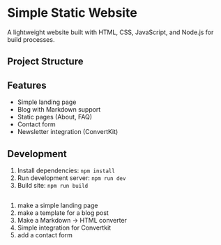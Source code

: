 # Simple Static Website

A lightweight website built with HTML, CSS, JavaScript, and Node.js for build processes.

## Project Structure

## Features
- Simple landing page
- Blog with Markdown support
- Static pages (About, FAQ)
- Contact form
- Newsletter integration (ConvertKit)

## Development
1. Install dependencies: `npm install`
2. Run development server: `npm run dev`
3. Build site: `npm run build`

##
1. make a simple landing page 
2. make a template for a blog post
3. Make a Markdown -> HTML converter
4. Simple integration for Convertkit
5. add a contact form
